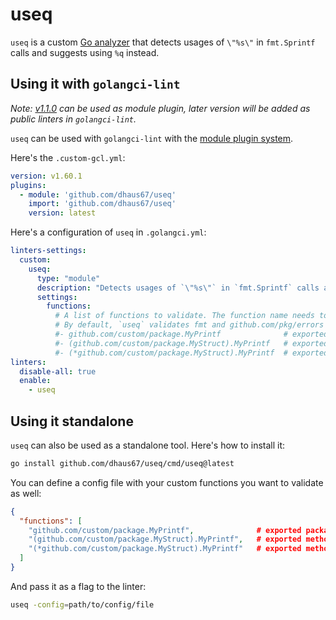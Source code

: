 # useq

`useq` is a custom [Go analyzer](https://pkg.go.dev/golang.org/x/tools/go/analysis#hdr-Analyzer) that detects usages of `\"%s\"` in `fmt.Sprintf` calls and suggests using `%q` instead.

## Using it with `golangci-lint`

_Note: [v1.1.0](https://github.com/dhaus67/useq/releases/tag/v1.1.0) can be used as module plugin, later version will be added as public linters in `golangci-lint`._

`useq` can be used with `golangci-lint` with the [module plugin system](https://golangci-lint.run/plugins/module-plugins).

Here's the `.custom-gcl.yml`:
```yaml
version: v1.60.1
plugins:
  - module: 'github.com/dhaus67/useq'
    import: 'github.com/dhaus67/useq'
    version: latest
```

Here's a configuration of `useq` in `.golangci.yml`:
```yaml
linters-settings:
  custom:
    useq:
      type: "module"
      description: "Detects usages of `\"%s\"` in `fmt.Sprintf` calls and suggests using `%q` instead."
      settings:
        functions:
          # A list of functions to validate. The function name needs to be the full qualified name (including potential pointers).
          # By default, `useq` validates fmt and github.com/pkg/errors functions.
          #- github.com/custom/package.MyPrintf              # exported package level function.
          #- (github.com/custom/package.MyStruct).MyPrintf   # exported method of a struct.
          #- (*github.com/custom/package.MyStruct).MyPrintf  # exported method of a struct with a pointer receiver.
linters:
  disable-all: true
  enable:
    - useq
```

## Using it standalone

`useq` can also be used as a standalone tool. Here's how to install it:
```bash
go install github.com/dhaus67/useq/cmd/useq@latest
```

You can define a config file with your custom functions you want to validate as well:
```json
{
  "functions": [
    "github.com/custom/package.MyPrintf",              # exported package level function.
    "(github.com/custom/package.MyStruct).MyPrintf",   # exported method of a struct.
    "(*github.com/custom/package.MyStruct).MyPrintf"   # exported method of a struct with a pointer receiver.
  ]
}
```

And pass it as a flag to the linter:
```sh
useq -config=path/to/config/file
```
